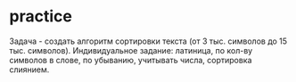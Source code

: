 # practice

Задача - создать алгоритм сортировки текста (от 3 тыс. символов до 15 тыс. символов). 
Индивидуальное задание: латиница, по кол-ву символов в слове, по убыванию, учитывать числа, сортировка слиянием.
